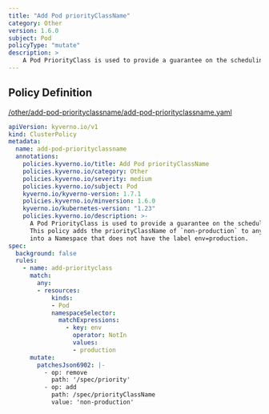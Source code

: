 ```yaml
---
title: "Add Pod priorityClassName"
category: Other
version: 1.6.0
subject: Pod
policyType: "mutate"
description: >
    A Pod PriorityClass is used to provide a guarantee on the scheduling of a Pod relative to others. This policy adds the priorityClassName of `non-production` to any Pod deployed into a Namespace that does not have the label env=production.
---
```


## Policy Definition
<a href="https://github.com/kyverno/policies/raw/main//other/add-pod-priorityclassname/add-pod-priorityclassname.yaml" target="-blank">/other/add-pod-priorityclassname/add-pod-priorityclassname.yaml</a>

```yaml
apiVersion: kyverno.io/v1
kind: ClusterPolicy
metadata:
  name: add-pod-priorityclassname
  annotations:
    policies.kyverno.io/title: Add Pod priorityClassName
    policies.kyverno.io/category: Other
    policies.kyverno.io/severity: medium
    policies.kyverno.io/subject: Pod
    kyverno.io/kyverno-version: 1.7.1
    policies.kyverno.io/minversion: 1.6.0
    kyverno.io/kubernetes-version: "1.23"
    policies.kyverno.io/description: >- 
      A Pod PriorityClass is used to provide a guarantee on the scheduling of a Pod relative to others.
      This policy adds the priorityClassName of `non-production` to any Pod deployed
      into a Namespace that does not have the label env=production.
spec:
  background: false
  rules:
    - name: add-priorityclass
      match:
        any:
        - resources:
            kinds:
            - Pod
            namespaceSelector:
              matchExpressions:
                - key: env
                  operator: NotIn
                  values:
                  - production
      mutate:
        patchesJson6902: |-
          - op: remove
            path: '/spec/priority'
          - op: add
            path: /spec/priorityClassName
            value: 'non-production'
```
